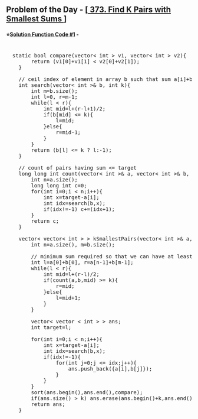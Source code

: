 ## Problem of the Day - [<a href="https://leetcode.com/problems/find-k-pairs-with-smallest-sums/"> 373. Find K Pairs with Smallest Sums </a>]


#### ⭐<ins>Solution Function Code #1</ins> -
<pre>

  static bool compare(vector< int > v1, vector< int > v2){
        return (v1[0]+v1[1] < v2[0]+v2[1]);
    }
    
    // ceil index of element in array b such that sum a[i]+b[j] <= target
    int search(vector< int >& b, int k){
        int m=b.size();
        int l=0, r=m-1;
        while(l < r){
            int mid=l+(r-l+1)/2;
            if(b[mid] <= k){
                l=mid;
            }else{
                r=mid-1;
            }
        }
        return (b[l] <= k ? l:-1);
    }
    
    // count of pairs having sum <= target
    long long int count(vector< int >& a, vector< int >& b, int target){
        int n=a.size();
        long long int c=0;
        for(int i=0;i < n;i++){
            int x=target-a[i];
            int idx=search(b,x);
            if(idx!=-1) c+=(idx+1);
        }
        return c;
    } 
    
    vector< vector< int > > kSmallestPairs(vector< int >& a, vector< int >& b, int k) {
        int n=a.size(), m=b.size();
        
        // minimum sum required so that we can have at least k pairs with smallest sum
        int l=a[0]+b[0], r=a[n-1]+b[m-1];
        while(l < r){
            int mid=l+(r-l)/2;
            if(count(a,b,mid) >= k){
                r=mid;
            }else{
                l=mid+1;
            }
        }
        
        vector< vector < int > > ans;
        int target=l;
        
        for(int i=0;i < n;i++){
            int x=target-a[i];
            int idx=search(b,x);
            if(idx!=-1){
                for(int j=0;j <= idx;j++){
                    ans.push_back({a[i],b[j]});
                }
            }
        }
        sort(ans.begin(),ans.end(),compare);
        if(ans.size() > k) ans.erase(ans.begin()+k,ans.end()); 
        return ans;  
    }
</pre>
